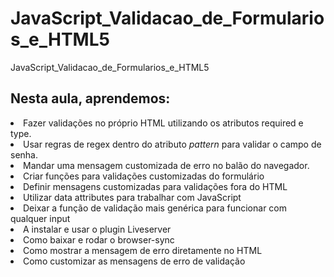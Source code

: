 # JavaScript_Validacao_de_Formularios_e_HTML5
JavaScript_Validacao_de_Formularios_e_HTML5



<H2>Nesta aula, aprendemos:</H2>

<li>Fazer validações no próprio HTML utilizando os atributos required e type.</li>

<li>Usar regras de regex dentro do atributo <i>pattern</i> para validar o campo de senha. </li>

<li>Mandar uma mensagem customizada de erro no balão do navegador.</li>

<li>Criar funções para validações customizadas do formulário</li>

<li>Definir mensagens customizadas para validações fora do HTML</li>

<li>Utilizar data attributes para trabalhar com JavaScript</li>

<li>Deixar a função de validação mais genérica para funcionar com qualquer input</li>

<li>A instalar e usar o plugin Liveserver</li>

<li>Como baixar e rodar o browser-sync</li>

<li>Como mostrar a mensagem de erro diretamente no HTML</li>

<li>Como customizar as mensagens de erro de validação</li>
